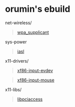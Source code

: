 # orumin's ebuild

net-wireless/

> [wpa\_supplicant](http://hostap.epitest.fi/wpa_supplicant)

sys-power

> [iasl](https://acpica.org)

x11-drivers/

> [xf86-input-evdev](http://gitorious.org/at-home-modifier/pages/Home)

> [xf86-input-mouse](http://cgit.freedesktop.org/xorg/driver/xf86-input-mouse)

x11-libs/

> [libpciaccess](http://cgit.freedesktop.org/xorg/lib/libpciacess)
